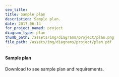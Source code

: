 ```yaml
---
seo_title: 
title: Sample plan
description: Sample plan.
date: 2017-06-14
for_project_named: project
diagram_type: plan
thumb_path: /assets/img/diagrams/project/plan.png
file_path: /assets/img/diagrams/project/plan.pdf
---
```

#### Sample plan
Download to see sample plan and requirements.
